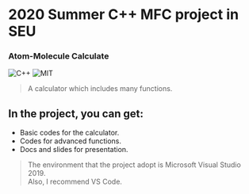# 2020 Summer C++ MFC project in SEU
### Atom-Molecule Calculate
<img alt="C++" src="https://img.shields.io/badge/-C++-525288?style=flat-square&logo=c%2B%2B&logoColor=white" /> <img alt="MIT" src="https://img.shields.io/badge/license-MIT-blue?style=flat-square" />

> A calculator which includes many functions.
## In the project, you can get:
- Basic codes for the calculator.
- Codes for advanced functions.
- Docs and slides for presentation.

> The environment that the project adopt is Microsoft Visual Studio 2019.  
> Also, I recommend VS Code. 
